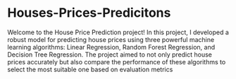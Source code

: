 # Houses-Prices-Predicitons
Welcome to the House Price Prediction project! In this project, I developed a robust model for predicting house prices using three powerful machine learning algorithms: Linear Regression, Random Forest Regression, and Decision Tree Regression. The project aimed to not only predict house prices accurately but also compare the performance of these algorithms to select the most suitable one based on evaluation metrics
